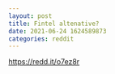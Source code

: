 ```yaml
--- 
layout: post 
title: Fintel altenative? 
date: 2021-06-24 1624589873 
categories: reddit 
--- 
```

https://redd.it/o7ez8r